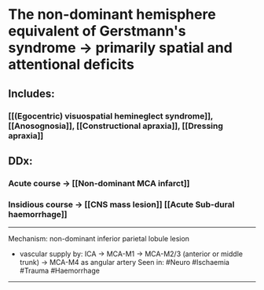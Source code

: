 # The non-dominant hemisphere equivalent of Gerstmann's syndrome → primarily spatial and attentional deficits
## Includes:
### [[(Egocentric) visuospatial hemineglect syndrome]], [[Anosognosia]], [[Constructional apraxia]], [[Dressing apraxia]]

## DDx:
### Acute course -> [[Non-dominant MCA infarct]]
### Insidious course -> [[CNS mass lesion]] [[Acute Sub-dural haemorrhage]]

---

Mechanism: non-dominant inferior parietal lobule lesion
- vascular supply by: ICA → MCA-M1 → MCA-M2/3 (anterior or middle trunk) -> MCA-M4 as angular artery 
Seen in: #Neuro #Ischaemia #Trauma #Haemorrhage 

---


